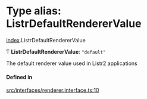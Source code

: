 # Type alias: ListrDefaultRendererValue

[index](../modules/index.md).ListrDefaultRendererValue

Ƭ **ListrDefaultRendererValue**: `"default"`

The default renderer value used in Listr2 applications

#### Defined in

[src/interfaces/renderer.interface.ts:10](https://github.com/cenk1cenk2/listr2/blob/12dcf06/src/interfaces/renderer.interface.ts#L10)
